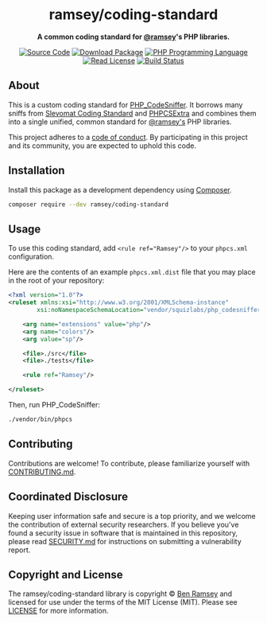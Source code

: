<h1 align="center">ramsey/coding-standard</h1>

<p align="center">
    <strong>A common coding standard for <a href="https://github.com/ramsey">@ramsey</a>'s PHP libraries.</strong>
</p>

<p align="center">
    <a href="https://github.com/ramsey/coding-standard"><img src="https://img.shields.io/badge/source-ramsey/coding--standard-blue.svg?style=flat-square" alt="Source Code"></a>
    <a href="https://packagist.org/packages/ramsey/coding-standard"><img src="https://img.shields.io/packagist/v/ramsey/coding-standard.svg?style=flat-square&label=release" alt="Download Package"></a>
    <a href="https://php.net"><img src="https://img.shields.io/packagist/php-v/ramsey/coding-standard.svg?style=flat-square&colorB=%238892BF" alt="PHP Programming Language"></a>
    <a href="https://github.com/ramsey/coding-standard/blob/master/LICENSE"><img src="https://img.shields.io/packagist/l/ramsey/coding-standard.svg?style=flat-square&colorB=darkcyan" alt="Read License"></a>
    <a href="https://github.com/ramsey/coding-standard/actions/workflows/continuous-integration.yml"><img src="https://img.shields.io/github/actions/workflow/status/ramsey/coding-standard/continuous-integration.yml?branch=main&style=flat-square&logo=github" alt="Build Status"></a>
</p>

## About

This is a custom coding standard for [PHP_CodeSniffer](https://github.com/squizlabs/PHP_CodeSniffer).
It borrows many sniffs from [Slevomat Coding Standard](https://github.com/slevomat/coding-standard)
and [PHPCSExtra](https://github.com/PHPCSStandards/PHPCSExtra) and combines them
into a single unified, common standard for [@ramsey's](https://github.com/ramsey)
PHP libraries.

This project adheres to a [code of conduct](CODE_OF_CONDUCT.md).
By participating in this project and its community, you are expected to
uphold this code.

## Installation

Install this package as a development dependency using [Composer](https://getcomposer.org).

``` bash
composer require --dev ramsey/coding-standard
```

## Usage

To use this coding standard, add `<rule ref="Ramsey"/>` to your `phpcs.xml`
configuration.

Here are the contents of an example `phpcs.xml.dist` file that you may place in
the root of your repository:

``` xml
<?xml version="1.0"?>
<ruleset xmlns:xsi="http://www.w3.org/2001/XMLSchema-instance"
        xsi:noNamespaceSchemaLocation="vendor/squizlabs/php_codesniffer/phpcs.xsd">

    <arg name="extensions" value="php"/>
    <arg name="colors"/>
    <arg value="sp"/>

    <file>./src</file>
    <file>./tests</file>

    <rule ref="Ramsey"/>

</ruleset>
```

Then, run PHP_CodeSniffer:

```bash
./vendor/bin/phpcs
```

## Contributing

Contributions are welcome! To contribute, please familiarize yourself with
[CONTRIBUTING.md](CONTRIBUTING.md).

## Coordinated Disclosure

Keeping user information safe and secure is a top priority, and we welcome the
contribution of external security researchers. If you believe you've found a
security issue in software that is maintained in this repository, please read
[SECURITY.md](SECURITY.md) for instructions on submitting a vulnerability report.

## Copyright and License

The ramsey/coding-standard library is copyright © [Ben Ramsey](https://benramsey.com)
and licensed for use under the terms of the
MIT License (MIT). Please see [LICENSE](LICENSE) for more information.
